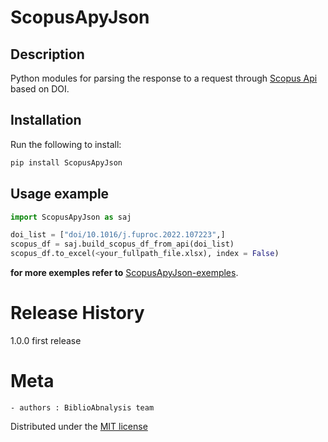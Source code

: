 # ScopusApyJson
## Description
Python modules for parsing the response to a request through [Scopus Api](https://api.elsevier.com/content/abstract/) based on DOI.

## Installation
Run the following to install:
```python
pip install ScopusApyJson
```

## Usage example
```python
import ScopusApyJson as saj

doi_list = ["doi/10.1016/j.fuproc.2022.107223",]
scopus_df = saj.build_scopus_df_from_api(doi_list)
scopus_df.to_excel(<your_fullpath_file.xlsx), index = False)
```
**for more exemples refer to** [ScopusApyJson-exemples](https://github.com/TickyWill/ScopusApyJson/Demo_ScopusApyJson.ipynb).


# Release History
1.0.0 first release


# Meta
	- authors : BiblioAbnalysis team

Distributed under the [MIT license](https://mit-license.org/)
